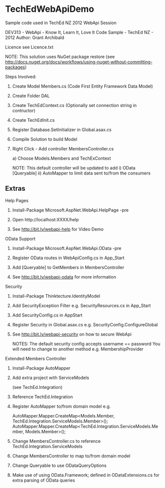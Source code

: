 TechEdWebApiDemo
================

Sample code used in TechEd NZ 2012 WebApi Session

DEV313 - WebApi - Know It, Learn It, Love It
Code Sample - TechEd NZ - 2012
Author: Grant Archibald

Licence see Licence.txt

NOTE: This solution uses NuGet package restore
(see http://docs.nuget.org/docs/workflows/using-nuget-without-committing-packages)

Steps Involved:

1. Create Model Members.cs (Code First Entity Framework Data Model)

2. Create Folder DAL

3. Create TechEdContext.cs (Optionally set connection string in contructor)

4. Create TechEdInit.cs
 
5. Register Database.SetInitializer in Global.asax.cs

6. Compile Solution to build Model

7. Right Click - Add controller MembersController.cs

   a) Choose Models.Members and TechExContext

   NOTE: This default controller will be updated to add
	i) OData [Queryable]
	ii) AutoMapper to limit data sent to/from the consumers

Extras
------

Help Pages

1. Install-Package Microsoft.AspNet.WebApi.HelpPage -pre

2. Open http://localhost:XXXX/help 

3. See http://bit.ly/webapi-help for Video Demo

OData Support

1. Install-Package Microsoft.AspNet.WebApi.OData -pre

2. Register OData routes in WebApiConfig.cs in App_Start 

3. Add [Queryable] to GetMembers in MembersController

4. See http://bit.ly/webapi-odata for more information

Security

1. Install-Package Thinktecture.IdentityModel

2. Add SecurityException Filter e.g. SecurityResources.cs in App_Start

3. Add SecurityConfig.cs in AppStart

4. Register Security in Global.asax.cs e.g. SecurityConfig.ConfigureGlobal 

5. See http://bit.ly/webapi-security on how to secure WebApi

	NOTES:
		The default security config accepts username == password
		You will need to change to another method e.g. MembershipProvider

Extended Members Controller

1. Install-Package AutoMapper

2. Add extra project with ServiceModels

   (see TechEd.Integration)
3. Reference TechEd.Integration

4. Register AutoMapper to/from domain model e.g.

    AutoMapper.Mapper.CreateMap<Models.Member, TechEd.Integration.ServiceModels.Member>();
    AutoMapper.Mapper.CreateMap<TechEd.Integration.ServiceModels.Member, Models.Member>();

5. Change MembersController.cs to reference TechEd.Integration.ServiceModels

6. Change MembersController to map to/from domain model

7. Change Queryable to use ODataQueryOptions

8. Make use of using OData.Framework; defined in ODataExtensions.cs for extra parsing of OData queries
	